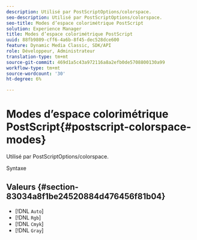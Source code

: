 ```yaml
---
description: Utilisé par PostScriptOptions/colorspace.
seo-description: Utilisé par PostScriptOptions/colorspace.
seo-title: Modes d’espace colorimétrique PostScript
solution: Experience Manager
title: Modes d’espace colorimétrique PostScript
uuid: 88fb9809-cff6-4a6b-8f45-dec528dce600
feature: Dynamic Media Classic, SDK/API
role: Développeur, Administrateur
translation-type: tm+mt
source-git-commit: 469d1a5c43a972116a8a2efb0de5708800130a99
workflow-type: tm+mt
source-wordcount: '30'
ht-degree: 6%

---
```



# Modes d’espace colorimétrique PostScript{#postscript-colorspace-modes}

Utilisé par PostScriptOptions/colorspace.

Syntaxe

## Valeurs {#section-83034a8f1be24520884d476456f81b04}

* [!DNL `Auto`]
* [!DNL `Rgb`]
* [!DNL `Cmyk`]
* [!DNL `Gray`]

